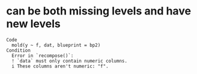# can be both missing levels and have new levels

    Code
      mold(y ~ f, dat, blueprint = bp2)
    Condition
      Error in `recompose()`:
      ! `data` must only contain numeric columns.
      i These columns aren't numeric: "f".

